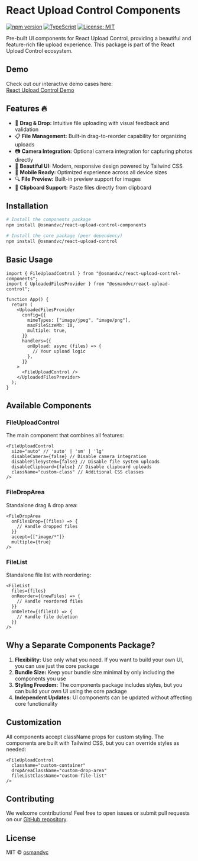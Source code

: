 # React Upload Control Components

[![npm version](https://img.shields.io/npm/v/@osmandvc/react-upload-control-components.svg)](https://www.npmjs.com/package/@osmandvc/react-upload-control-components)
[![TypeScript](https://img.shields.io/badge/TypeScript-Ready-blue.svg)](https://www.typescriptlang.org/)
[![License: MIT](https://img.shields.io/badge/License-MIT-yellow.svg)](https://opensource.org/licenses/MIT)

Pre-built UI components for React Upload Control, providing a beautiful and feature-rich file upload experience. This package is part of the React Upload Control ecosystem.

## Demo

Check out our interactive demo cases here:  
[React Upload Control Demo](https://675c9582166050575d7b72e2-bzirycxazq.chromatic.com)

## Features 🔥

- 📁 **Drag & Drop:** Intuitive file uploading with visual feedback and validation
- 📋 **File Management:** Built-in drag-to-reorder capability for organizing uploads
- 📷 **Camera Integration:** Optional camera integration for capturing photos directly
- 🎨 **Beautiful UI:** Modern, responsive design powered by Tailwind CSS
- 📱 **Mobile Ready:** Optimized experience across all device sizes
- 🔍 **File Preview:** Built-in preview support for images
- 📎 **Clipboard Support:** Paste files directly from clipboard

## Installation

```bash
# Install the components package
npm install @osmandvc/react-upload-control-components

# Install the core package (peer dependency)
npm install @osmandvc/react-upload-control
```

## Basic Usage

```tsx
import { FileUploadControl } from "@osmandvc/react-upload-control-components";
import { UploadedFilesProvider } from "@osmandvc/react-upload-control";

function App() {
  return (
    <UploadedFilesProvider
      config={{
        mimeTypes: ["image/jpeg", "image/png"],
        maxFileSizeMb: 10,
        multiple: true,
      }}
      handlers={{
        onUpload: async (files) => {
          // Your upload logic
        },
      }}
    >
      <FileUploadControl />
    </UploadedFilesProvider>
  );
}
```

## Available Components

### FileUploadControl

The main component that combines all features:

```tsx
<FileUploadControl
  size="auto" // 'auto' | 'sm' | 'lg'
  disableCamera={false} // Disable camera integration
  disableFileSystem={false} // Disable file system uploads
  disableClipboard={false} // Disable clipboard uploads
  className="custom-class" // Additional CSS classes
/>
```

### FileDropArea

Standalone drag & drop area:

```tsx
<FileDropArea
  onFilesDrop={(files) => {
    // Handle dropped files
  }}
  accept={["image/*"]}
  multiple={true}
/>
```

### FileList

Standalone file list with reordering:

```tsx
<FileList
  files={files}
  onReorder={(newFiles) => {
    // Handle reordered files
  }}
  onDelete={(fileId) => {
    // Handle file deletion
  }}
/>
```

## Why a Separate Components Package?

1. **Flexibility:** Use only what you need. If you want to build your own UI, you can use just the core package
2. **Bundle Size:** Keep your bundle size minimal by only including the components you use
3. **Styling Freedom:** The components package includes styles, but you can build your own UI using the core package
4. **Independent Updates:** UI components can be updated without affecting core functionality

## Customization

All components accept className props for custom styling. The components are built with Tailwind CSS, but you can override styles as needed:

```tsx
<FileUploadControl
  className="custom-container"
  dropAreaClassName="custom-drop-area"
  fileListClassName="custom-file-list"
/>
```

## Contributing

We welcome contributions! Feel free to open issues or submit pull requests on our [GitHub repository](https://github.com/osmandvc/react-upload-control).

## License

MIT © [osmandvc](https://github.com/osmandvc)
